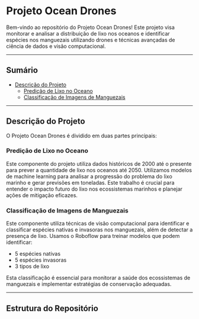 # Projeto Ocean Drones

Bem-vindo ao repositório do Projeto Ocean Drones! Este projeto visa monitorar e analisar a distribuição de lixo nos oceanos e identificar espécies nos manguezais utilizando drones e técnicas avançadas de ciência de dados e visão computacional.

---

## Sumário

- [Descrição do Projeto](#descrição-do-projeto)
  - [Predição de Lixo no Oceano](#predição-de-lixo-no-oceano)
  - [Classificação de Imagens de Manguezais](#classificação-de-imagens-de-manguezais)


---

## Descrição do Projeto

O Projeto Ocean Drones é dividido em duas partes principais:

### Predição de Lixo no Oceano

Este componente do projeto utiliza dados históricos de 2000 até o presente para prever a quantidade de lixo nos oceanos até 2050. Utilizamos modelos de machine learning para analisar a progressão do problema do lixo marinho e gerar previsões em toneladas. Este trabalho é crucial para entender o impacto futuro do lixo nos ecossistemas marinhos e planejar ações de mitigação eficazes.

### Classificação de Imagens de Manguezais

Este componente utiliza técnicas de visão computacional para identificar e classificar espécies nativas e invasoras nos manguezais, além de detectar a presença de lixo. Usamos o Roboflow para treinar modelos que podem identificar:

- 5 espécies nativas
- 5 espécies invasoras
- 3 tipos de lixo

Esta classificação é essencial para monitorar a saúde dos ecossistemas de manguezais e implementar estratégias de conservação adequadas.

---

## Estrutura do Repositório

